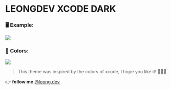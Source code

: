 # LEONGDEV XCODE DARK

### 🖥 Example:
![](images/background.jpeg)

### 🎨 Colors:
![](images/colors.png)

> This theme was inspired by the colors of xcode, I hope you like it! 💜🚀🤘

👉  **follow me** [@leong.dev](https://leongdev.com/)